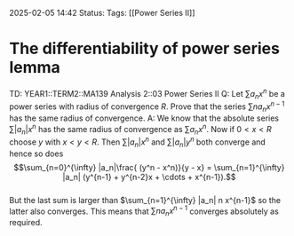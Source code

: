 2025-02-05 14:42
Status: 
Tags: [[Power Series II]]
# The differentiability of power series lemma

TD: YEAR1::TERM2::MA139 Analysis 2::03 Power Series II
Q: Let $\sum a_n x^n$ be a power series with radius of convergence $R$.
Prove that the series $\sum n a_n x^{n-1}$ has the same radius of convergence.
A: We know that the absolute series $\sum |a_n| x^n$ has the same radius of convergence as $\sum a_n x^n$. Now if $0 < x < R$ choose $y$ with $x < y < R$. Then $\sum |a_n| x^n$ and $\sum |a_n| y^n$ both converge and hence so does  
$$\sum_{n=0}^{\infty} |a_n|\frac{ (y^n - x^n)}{y - x} = \sum_{n=1}^{\infty} |a_n| (y^{n-1} + y^{n-2}x + \cdots + x^{n-1}).$$  
But the last sum is larger than $\sum_{n=1}^{\infty} |a_n| n x^{n-1}$ so the latter also converges. This means that $\sum n a_n x^{n-1}$ converges absolutely as required.
